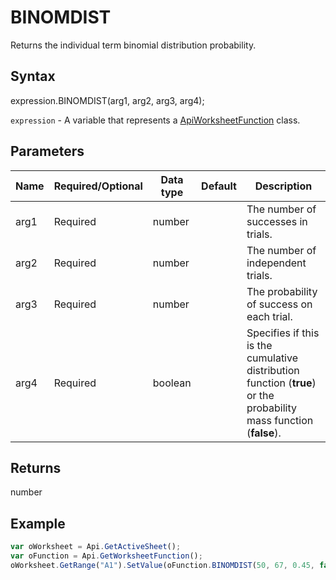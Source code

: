 # BINOMDIST

Returns the individual term binomial distribution probability.

## Syntax

expression.BINOMDIST(arg1, arg2, arg3, arg4);

`expression` - A variable that represents a [ApiWorksheetFunction](../ApiWorksheetFunction.md) class.

## Parameters

| **Name** | **Required/Optional** | **Data type** | **Default** | **Description** |
| ------------- | ------------- | ------------- | ------------- | ------------- |
| arg1 | Required | number |  | The number of successes in trials. |
| arg2 | Required | number |  | The number of independent trials. |
| arg3 | Required | number |  | The probability of success on each trial. |
| arg4 | Required | boolean |  | Specifies if this is the cumulative distribution function (**true**) or the probability mass function (**false**). |

## Returns

number

## Example



```javascript
var oWorksheet = Api.GetActiveSheet();
var oFunction = Api.GetWorksheetFunction();
oWorksheet.GetRange("A1").SetValue(oFunction.BINOMDIST(50, 67, 0.45, false));
```
